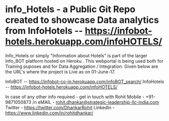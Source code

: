 # info_Hotels - a Public Git Repo created to showcase Data analytics from InfoHotels -- https://infobot-hotels.herokuapp.com/infoHOTELS/

Info_Hotels or simply "Information about Hotels" is part of the larger Info_BOT platform hosted on Heroku . 
This webportal is being used both for Training puposes and for Data Aggregation / Integration.
Given below are the URL's where the project is Live as on 01-June-17.

InfoBOT -- https://infobot-co-in.herokuapp.com/infoBOT_search/
InfoHotels -- https://infobot-hotels.herokuapp.com/infoHOTELS/

In case of any other info required - get in touch with Rohit 
Mobile - +91-9871050873 /n
eMAIL - rohit.dhankar@strategic-leadership-llc-india.com
Twitter - https://twitter.com/DhankarRohit
LinkedIn - https://www.linkedin.com/in/rohitdhankar/

